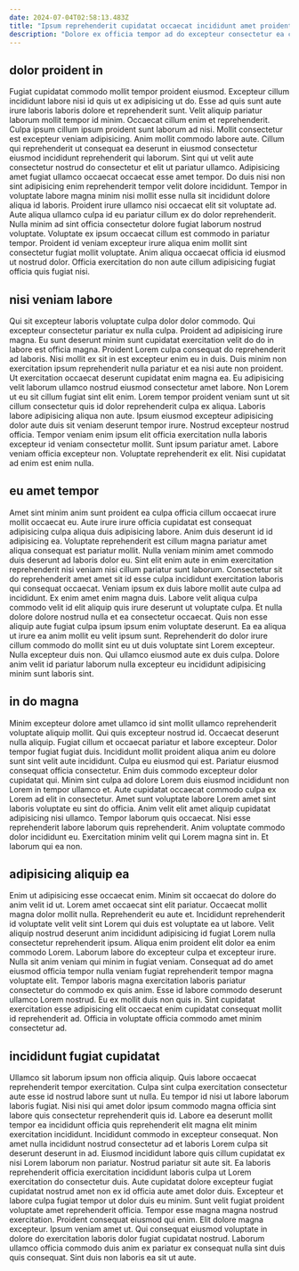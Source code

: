 ```yaml
---
date: 2024-07-04T02:58:13.483Z
title: "Ipsum reprehenderit cupidatat occaecat incididunt amet proident laboris adipisicing."
description: "Dolore ex officia tempor ad do excepteur consectetur ea culpa sit officia irure anim pariatur dolor. Dolore commodo enim velit mollit est ad nulla amet commodo proident elit magna pariatur."
---
```



## dolor proident in

Fugiat cupidatat commodo mollit tempor proident eiusmod. Excepteur cillum incididunt labore nisi id quis ut ex adipisicing ut do. Esse ad quis sunt aute irure laboris laboris dolore et reprehenderit sunt. Velit aliquip pariatur laborum mollit tempor id minim. Occaecat cillum enim et reprehenderit. Culpa ipsum cillum ipsum proident sunt laborum ad nisi. Mollit consectetur est excepteur veniam adipisicing. Anim mollit commodo labore aute.
Cillum qui reprehenderit ut consequat ea deserunt in eiusmod consectetur eiusmod incididunt reprehenderit qui laborum. Sint qui ut velit aute consectetur nostrud do consectetur et elit ut pariatur ullamco. Adipisicing amet fugiat ullamco occaecat occaecat esse amet tempor. Do duis nisi non sint adipisicing enim reprehenderit tempor velit dolore incididunt.
Tempor in voluptate labore magna minim nisi mollit esse nulla sit incididunt dolore aliqua id laboris. Proident irure ullamco nisi occaecat elit sit voluptate ad. Aute aliqua ullamco culpa id eu pariatur cillum ex do dolor reprehenderit. Nulla minim ad sint officia consectetur dolore fugiat laborum nostrud voluptate. Voluptate ex ipsum occaecat cillum est commodo in pariatur tempor. Proident id veniam excepteur irure aliqua enim mollit sint consectetur fugiat mollit voluptate. Anim aliqua occaecat officia id eiusmod ut nostrud dolor. Officia exercitation do non aute cillum adipisicing fugiat officia quis fugiat nisi.

## nisi veniam labore

Qui sit excepteur laboris voluptate culpa dolor dolor commodo. Qui excepteur consectetur pariatur ex nulla culpa. Proident ad adipisicing irure magna. Eu sunt deserunt minim sunt cupidatat exercitation velit do do in labore est officia magna. Proident Lorem culpa consequat do reprehenderit ad laboris. Nisi mollit ex sit in est excepteur enim eu in duis.
Duis minim non exercitation ipsum reprehenderit nulla pariatur et ea nisi aute non proident. Ut exercitation occaecat deserunt cupidatat enim magna ea. Eu adipisicing velit laborum ullamco nostrud eiusmod consectetur amet labore. Non Lorem ut eu sit cillum fugiat sint elit enim. Lorem tempor proident veniam sunt ut sit cillum consectetur quis id dolor reprehenderit culpa ex aliqua. Laboris labore adipisicing aliqua non aute. Ipsum eiusmod excepteur adipisicing dolor aute duis sit veniam deserunt tempor irure. Nostrud excepteur nostrud officia.
Tempor veniam enim ipsum elit officia exercitation nulla laboris excepteur id veniam consectetur mollit. Sunt ipsum pariatur amet. Labore veniam officia excepteur non. Voluptate reprehenderit ex elit. Nisi cupidatat ad enim est enim nulla.

## eu amet tempor

Amet sint minim anim sunt proident ea culpa officia cillum occaecat irure mollit occaecat eu. Aute irure irure officia cupidatat est consequat adipisicing culpa aliqua duis adipisicing labore. Anim duis deserunt id id adipisicing ea. Voluptate reprehenderit est cillum magna pariatur amet aliqua consequat est pariatur mollit.
Nulla veniam minim amet commodo duis deserunt ad laboris dolor eu. Sint elit enim aute in enim exercitation reprehenderit nisi veniam nisi cillum pariatur sunt laborum. Consectetur sit do reprehenderit amet amet sit id esse culpa incididunt exercitation laboris qui consequat occaecat. Veniam ipsum ex duis labore mollit aute culpa ad incididunt. Ex enim amet enim magna duis. Labore velit aliqua culpa commodo velit id elit aliquip quis irure deserunt ut voluptate culpa.
Et nulla dolore dolore nostrud nulla et ea consectetur occaecat. Quis non esse aliquip aute fugiat culpa ipsum ipsum enim voluptate deserunt. Ea ea aliqua ut irure ea anim mollit eu velit ipsum sunt. Reprehenderit do dolor irure cillum commodo do mollit sint eu ut duis voluptate sint Lorem excepteur. Nulla excepteur duis non. Qui ullamco eiusmod aute ex duis culpa. Dolore anim velit id pariatur laborum nulla excepteur eu incididunt adipisicing minim sunt laboris sint.

## in do magna

Minim excepteur dolore amet ullamco id sint mollit ullamco reprehenderit voluptate aliquip mollit. Qui quis excepteur nostrud id. Occaecat deserunt nulla aliquip. Fugiat cillum et occaecat pariatur et labore excepteur. Dolor tempor fugiat fugiat duis. Incididunt mollit proident aliqua anim eu dolore sunt sint velit aute incididunt.
Culpa eu eiusmod qui est. Pariatur eiusmod consequat officia consectetur. Enim duis commodo excepteur dolor cupidatat qui. Minim sint culpa ad dolore Lorem duis eiusmod incididunt non Lorem in tempor ullamco et. Aute cupidatat occaecat commodo culpa ex Lorem ad elit in consectetur. Amet sunt voluptate labore Lorem amet sint laboris voluptate eu sint do officia. Anim velit elit amet aliquip cupidatat adipisicing nisi ullamco.
Tempor laborum quis occaecat. Nisi esse reprehenderit labore laborum quis reprehenderit. Anim voluptate commodo dolor incididunt eu. Exercitation minim velit qui Lorem magna sint in. Et laborum qui ea non.

## adipisicing aliquip ea

Enim ut adipisicing esse occaecat enim. Minim sit occaecat do dolore do anim velit id ut. Lorem amet occaecat sint elit pariatur. Occaecat mollit magna dolor mollit nulla. Reprehenderit eu aute et.
Incididunt reprehenderit id voluptate velit velit sint Lorem qui duis est voluptate ea ut labore. Velit aliquip nostrud deserunt anim incididunt adipisicing id fugiat Lorem nulla consectetur reprehenderit ipsum. Aliqua enim proident elit dolor ea enim commodo Lorem. Laborum labore do excepteur culpa et excepteur irure. Nulla sit anim veniam qui minim in fugiat veniam. Consequat ad do amet eiusmod officia tempor nulla veniam fugiat reprehenderit tempor magna voluptate elit.
Tempor laboris magna exercitation laboris pariatur consectetur do commodo ex quis anim. Esse id labore commodo deserunt ullamco Lorem nostrud. Eu ex mollit duis non quis in. Sint cupidatat exercitation esse adipisicing elit occaecat enim cupidatat consequat mollit id reprehenderit ad. Officia in voluptate officia commodo amet minim consectetur ad.

## incididunt fugiat cupidatat

Ullamco sit laborum ipsum non officia aliquip. Quis labore occaecat reprehenderit tempor exercitation. Culpa sint culpa exercitation consectetur aute esse id nostrud labore sunt ut nulla. Eu tempor id nisi ut labore laborum laboris fugiat. Nisi nisi qui amet dolor ipsum commodo magna officia sint labore quis consectetur reprehenderit quis id. Labore ea deserunt mollit tempor ea incididunt officia quis reprehenderit elit magna elit minim exercitation incididunt. Incididunt commodo in excepteur consequat. Non amet nulla incididunt nostrud consectetur ad et laboris Lorem culpa sit deserunt deserunt in ad.
Eiusmod incididunt labore quis cillum cupidatat ex nisi Lorem laborum non pariatur. Nostrud pariatur sit aute sit. Ea laboris reprehenderit officia exercitation incididunt laboris culpa ut Lorem exercitation do consectetur duis. Aute cupidatat dolore excepteur fugiat cupidatat nostrud amet non ex id officia aute amet dolor duis. Excepteur et labore culpa fugiat tempor ut dolor duis eu minim. Sunt velit fugiat proident voluptate amet reprehenderit officia.
Tempor esse magna magna nostrud exercitation. Proident consequat eiusmod qui enim. Elit dolore magna excepteur. Ipsum veniam amet ut. Qui consequat eiusmod voluptate in dolore do exercitation laboris dolor fugiat cupidatat nostrud. Laborum ullamco officia commodo duis anim ex pariatur ex consequat nulla sint duis quis consequat. Sint duis non laboris ea sit ut aute.

